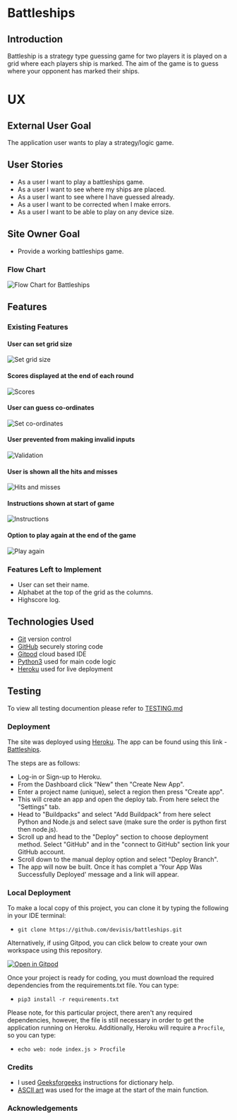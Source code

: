 # Battleships

## Introduction

Battleship is a strategy type guessing game for two players it is played on a grid where each players ship is marked. The aim of the game is to guess where your opponent has marked their ships.

# UX

## External User Goal

The application user wants to play a strategy/logic game.

## User Stories

- As a user I want to play a battleships game.
- As a user I want to see where my ships are placed.
- As a user I want to see where I have guessed already.
- As a user I want to be corrected when I make errors.
- As a user I want to be able to play on any device size.

## Site Owner Goal

- Provide a working battleships game.

### Flow Chart

![Flow Chart for Battleships](documentation/chart/battleships_flow.png)

## Features

### Existing Features

#### User can set grid size

![Set grid size](documentation/testing/choose_size.png)

#### Scores displayed at the end of each round

![Scores](documentation/testing/score.png)

#### User can guess co-ordinates

![Set co-ordinates](documentation/testing/set_coordinates.png)

#### User prevented from making invalid inputs

![Validation](documentation/testing/user_validation.png)

#### User is shown all the hits and misses

![Hits and misses](documentation/testing/hits_misses.png)

#### Instructions shown at start of game

![Instructions](documentation/testing/battleships.png)

#### Option to play again at the end of the game

![Play again](documentation/testing/play_again.png)

### Features Left to Implement

- User can set their name.
- Alphabet at the top of the grid as the columns.
- Highscore log.

## Technologies Used

- [Git]() version control
- [GitHub]() securely storing code
- [Gitpod]() cloud based IDE
- [Python3]() used for main code logic
- [Heroku]() used for live deployment

## Testing

To view all testing documention please refer to [TESTING.md](TESTING.md)

### Deployment

The site was deployed using [Heroku](https://heroku.com/). The app can be found using this link - [Battleships](https://devisis-battleships.herokuapp.com/).

The steps are as follows:

- Log-in or Sign-up to Heroku.
- From the Dashboard click "New" then "Create New App".
- Enter a project name (unique), select a region then press "Create app".
- This will create an app and open the deploy tab. From here select the "Settings" tab.
- Head to "Buildpacks" and select "Add Buildpack" from here select Python and Node.js and select save (make sure the order is python first then node.js).
- Scroll up and head to the "Deploy" section to choose deployment method. Select "GitHub" and in the "connect to GitHub" section link your GitHub account.
- Scroll down to the manual deploy option and select "Deploy Branch".
- The app will now be built. Once it has complet a 'Your App Was Successfully Deployed' message and a link will appear.

### Local Deployment

To make a local copy of this project, you can clone it by typing the following in your IDE terminal:

- `git clone https://github.com/devisis/battleships.git`

Alternatively, if using Gitpod, you can click below to create your own workspace using this repository.

[![Open in Gitpod](https://gitpod.io/button/open-in-gitpod.svg)](https://gitpod.io/#https://github.com/devisis/battleships)

Once your project is ready for coding, you must download the required dependencies from the requirements.txt file. You can type:

- `pip3 install -r requirements.txt`

Please note, for this particular project, there aren't any required dependencies, however, the file is still necessary in order to get the application running on Heroku.
Additionally, Heroku will require a `Procfile`, so you can type:

- `echo web: node index.js > Procfile`

### Credits

- I used [Geeksforgeeks](https://www.geeksforgeeks.org/python-get-key-from-value-in-dictionary/)
 instructions for dictionary help.
- [ASCII art](https://www.asciiart.eu/vehicles/boats) was used for the image at the start of the main function.

### Acknowledgements